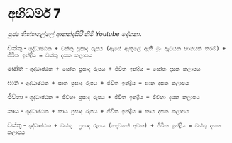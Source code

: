 # අභිධර්ම 7
*පුජ්‍ය තිත්තගල්ලේ ආනන්දසිරි හිමි Youtube දේශනා*.


චක්කු - `ශුද්ධාෂ්ඨක + චක්කු ප්‍රසාද රුපය (ඇසේ ඇතුලේ ඇති මුං ඇටයක භාගයක් තරම්) + ජිවිත ඉන්ද්‍රිය = චක්කු දසක කලාපය` 

සෝත - `ශුද්ධාෂ්ඨක + සෝත ප්‍රසාද රුපය + ජිවිත ඉන්ද්‍රිය = සෝත දසක කලාපය` 

ඝාන - `ශුද්ධාෂ්ඨක + ඝාන ප්‍රසාද රුපය + ජිවිත ඉන්ද්‍රිය = ඝාන දසක කලාපය` 

ජිව්හා - `ශුද්ධාෂ්ඨක + ජිව්හා ප්‍රසාද රුපය + ජිවිත ඉන්ද්‍රිය = ජිව්හා දසක කලාපය` 

කාය - `ශුද්ධාෂ්ඨක + කාය ප්‍රසාද රුපය + ජිවිත ඉන්ද්‍රිය = කාය දසක කලාපය` 

වස්තු  - `ශුද්ධාෂ්ඨක + වස්තු  ප්‍රසාද රුපය (හදවතේ අඩක) + ජිවිත ඉන්ද්‍රිය = වස්තු දසක කලාපය` 

